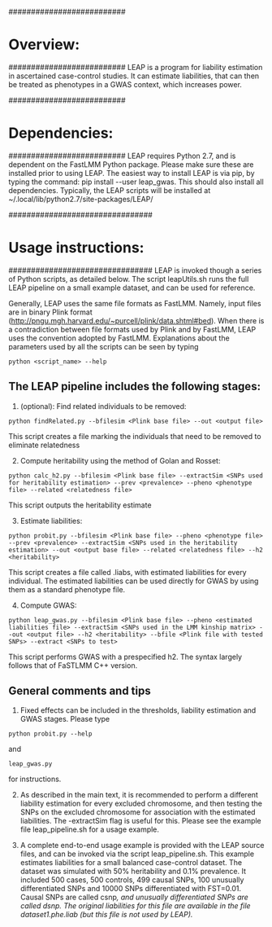 ##########################
#    Overview:          #
##########################
LEAP is a program for liability estimation in ascertained case-control studies.
It can estimate liabilities, that can then be treated as phenotypes in a GWAS context, which increases power.


##########################
#    Dependencies:       #
##########################
LEAP requires Python 2.7, and is dependent on the FastLMM Python package.
Please make sure these are installed prior to using LEAP.
The easiest way to install LEAP is via pip, by typing the command:   pip install --user leap_gwas. This should also install all dependencies. Typically, the LEAP scripts will be installed at ~/.local/lib/python2.7/site-packages/LEAP/
 
 
################################
#    Usage instructions:       #
################################
LEAP is invoked though a series of Python scripts, as detailed below.
The script leapUtils.sh runs the full LEAP pipeline on a small example dataset, and can be used for reference.
 
Generally, LEAP uses the same file formats as FastLMM.
Namely, input files are in binary Plink format (http://pngu.mgh.harvard.edu/~purcell/plink/data.shtml#bed).
When there is a contradiction between file formats used by Plink and by FastLMM, LEAP uses the convention adopted by FastLMM.
Explanations about the parameters used by all the scripts can be seen by typing
```
python <script_name> --help
```
 
 
The LEAP pipeline includes the following stages:
-------------------------------------------------
1. (optional): Find related individuals to be removed:
```
python findRelated.py --bfilesim <Plink base file> --out <output file>
```
 This script creates a file marking the individuals that need to be removed to eliminate relatedness
 
2. Compute heritability using the method of Golan and Rosset:
```
python calc_h2.py --bfilesim <Plink base file> --extractSim <SNPs used for heritability estimation> --prev <prevalence> --pheno <phenotype file> --related <relatedness file>
```
 This script outputs the heritability estimate
 
3. Estimate liabilities:
```
python probit.py --bfilesim <Plink base file> --pheno <phenotype file> --prev <prevalence> --extractSim <SNPs used in the heritability estimation> --out <output base file> --related <relatedness file> --h2 <heritability>
```
 This script creates a file called <output base file>.liabs, with estimated liabilities for every individual. The estimated liabilities can be used directly for GWAS by using them as a standard phenotype file.

4. Compute GWAS:
```
python leap_gwas.py --bfilesim <Plink base file> --pheno <estimated liabilities file> --extractSim <SNPs used in the LMM kinship matrix> --out <output file> --h2 <heritability> --bfile <Plink file with tested SNPs> --extract <SNPs to test>
```
 This script performs GWAS with a prespecified h2. The syntax largely follows that of FaSTLMM C++ version.

 
 
 
General comments and tips
-------------------------
1. Fixed effects can be included in the thresholds, liability estimation and GWAS stages.
Please type
```
python probit.py --help
```
and
```
leap_gwas.py
```
for instructions.
 
2. As described in the main text, it is recommended to perform a different liability estimation for every excluded chromosome, and then testing the SNPs on the excluded chromosome for association with the estimated liabilities. The -extractSim flag is useful for this. Please see the example file leap_pipeline.sh for a usage example.
 
3. A complete end-to-end usage example is provided with the LEAP source files, and can be invoked via the script leap_pipeline.sh.
This example estimates liabilities for a small balanced case-control dataset.
The dataset was simulated with 50% heritability and  0.1% prevalence. It included 500 cases, 500 controls, 499 causal SNPs, 100 unusually differentiated SNPs and 10000 SNPs differentiated with FST=0.01. Causal SNPs are called csnp<i>, and unusually differentiated SNPs are called dsnp<i>. The original liabilities for this file are available in the file dataset1.phe.liab (but this file is not used by LEAP).
 
